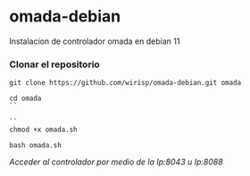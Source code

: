# omada-debian
Instalacion de controlador omada en debian 11

### Clonar el repositorio
```
git clone https://github.com/wirisp/omada-debian.git omada
```

```
cd omada
``

``
chmod +x omada.sh
```

```
bash omada.sh
```

_Acceder al controlador por medio de la Ip:8043 u Ip:8088_
